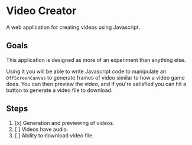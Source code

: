 # Video Creator
A web application for creating videos using Javascript.


## Goals
This application is designed as more of an experiment than anything else.

Using it you will be able to write Javascript code to manipulate an `OffScreenCanvas` to generate frames of video similar to how a video game does. You can then preview the video, and if you're satisfied you can hit a button to generate a video file to download.


## Steps
1. [x] Generation and previewing of videos.
2. [ ] Videos have audio.
3. [ ] Ability to download video file.
